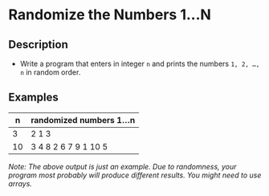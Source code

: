 # Randomize the Numbers 1...N

## Description
*	Write a program that enters in integer `n` and prints the numbers `1, 2, …, n` in random order.

## Examples

| n                 | randomized numbers 1…n |
|-------------------|------------------------|
| 3                 | 2 1 3                  |
| 10                | 3 4 8 2 6 7 9 1 10 5   |

_Note: The above output is just an example. Due to randomness, your program most probably will produce different results. You might need to use arrays._